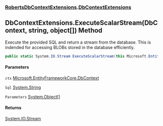 ### [RobertsDbContextExtensions](RobertsDbContextExtensions 'RobertsDbContextExtensions').[DbContextExtensions](DbContextExtensions 'RobertsDbContextExtensions.DbContextExtensions')
## DbContextExtensions.ExecuteScalarStream(DbContext, string, object[]) Method
Execute the provided SQL and return a stream from the database. This is
indended for accessing BLOBs stored in the database efficiently.
```csharp
public static System.IO.Stream ExecuteScalarStream(this Microsoft.EntityFrameworkCore.DbContext ctx, string Sql, params object[] Parameters);
```
#### Parameters
<a name='RobertsDbContextExtensions_DbContextExtensions_ExecuteScalarStream(Microsoft_EntityFrameworkCore_DbContext_string_object__)_ctx'></a>
`ctx` [Microsoft.EntityFrameworkCore.DbContext](https://docs.microsoft.com/en-us/dotnet/api/Microsoft.EntityFrameworkCore.DbContext 'Microsoft.EntityFrameworkCore.DbContext')  
  
<a name='RobertsDbContextExtensions_DbContextExtensions_ExecuteScalarStream(Microsoft_EntityFrameworkCore_DbContext_string_object__)_Sql'></a>
`Sql` [System.String](https://docs.microsoft.com/en-us/dotnet/api/System.String 'System.String')  
  
<a name='RobertsDbContextExtensions_DbContextExtensions_ExecuteScalarStream(Microsoft_EntityFrameworkCore_DbContext_string_object__)_Parameters'></a>
`Parameters` [System.Object](https://docs.microsoft.com/en-us/dotnet/api/System.Object 'System.Object')[[]](https://docs.microsoft.com/en-us/dotnet/api/System.Array 'System.Array')  
  
#### Returns
[System.IO.Stream](https://docs.microsoft.com/en-us/dotnet/api/System.IO.Stream 'System.IO.Stream')  
